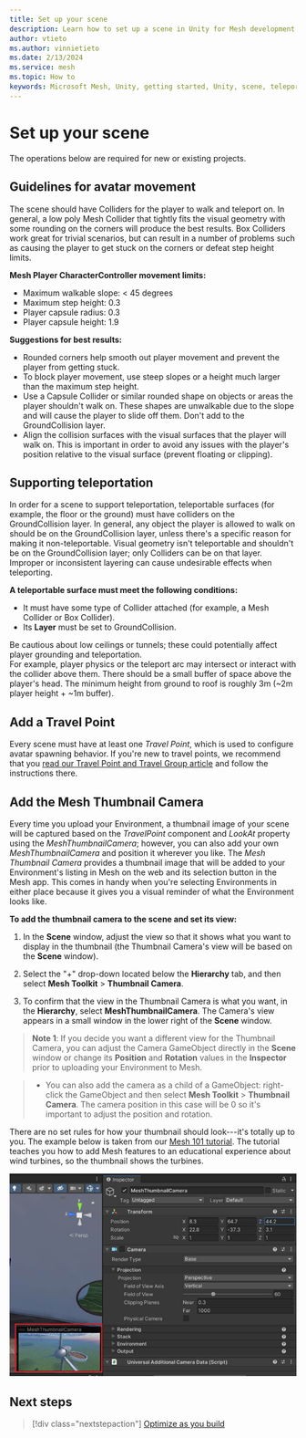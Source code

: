 ```yaml
---
title: Set up your scene
description: Learn how to set up a scene in Unity for Mesh development.
author: vtieto
ms.author: vinnietieto
ms.date: 2/13/2024
ms.service: mesh
ms.topic: How to
keywords: Microsoft Mesh, Unity, getting started, Unity, scene, teleportation, navmesh, travel point, travelgroup, player movement, groundcollision
---
```


# Set up your scene

The operations below are required for new or existing projects.

## Guidelines for avatar movement

The scene should have Colliders for the player to walk and teleport on. In general, a low poly Mesh Collider that tightly fits the visual geometry with some rounding on the corners will produce the best results. Box Colliders work great for trivial scenarios, but can result in a number of problems such as causing the player to get stuck on the corners or defeat step height limits.  

**Mesh Player CharacterController movement limits:**
- Maximum walkable slope: < 45 degrees
- Maximum step height: 0.3
- Player capsule radius: 0.3
- Player capsule height: 1.9

**Suggestions for best results:**
- Rounded corners help smooth out player movement and prevent the player from getting stuck.  
- To block player movement, use steep slopes or a height much larger than the maximum step height.
- Use a Capsule Collider or similar rounded shape on objects or areas the player shouldn't walk on. These shapes are unwalkable due to the slope and will cause the player to slide off them. Don't add to the GroundCollision layer.
- Align the collision surfaces with the visual surfaces that the player will walk on. This is important in order to avoid any issues with the player's position relative to the visual surface (prevent floating or clipping).  

## Supporting teleportation

In order for a scene to support teleportation, teleportable surfaces (for example, the floor or the ground) must have colliders on the GroundCollision layer. In general, any object the player is allowed to walk on should be on the GroundCollision layer, unless there's a specific reason for making it non-teleportable. Visual geometry isn't teleportable and shouldn't be on the GroundCollision layer; only Colliders can be on that layer. Improper or inconsistent layering can cause undesirable effects when teleporting. 

**A teleportable surface must meet the following conditions:**  
- It must have some type of Collider attached (for example, a Mesh Collider or Box Collider).  
- Its **Layer** must be set to GroundCollision.  

Be cautious about low ceilings or tunnels; these could potentially affect player grounding and teleportation.  
For example, player physics or the teleport arc may intersect or interact with the collider above them. There should be a small buffer of space above the player's head. The minimum height from ground to roof is roughly 3m (~2m player height + ~1m buffer).

## Add a Travel Point

Every scene must have at least one *Travel Point*, which is used to configure avatar spawning behavior. If you're new to travel points, we recommend that you [read our Travel Point and Travel Group article](../enhance-your-environment/avatar-and-object-interactions/create-avatar-spawn-and-travel-points.md) and follow the instructions there.

## Add the Mesh Thumbnail Camera

Every time you upload your Environment, a thumbnail image of your scene will be captured based on the *TravelPoint* component and *LookAt* property using the *MeshThumbnailCamera*; however, you can also add your own *MeshThumbnailCamera* and position it wherever you like. The *Mesh Thumbnail Camera* provides a thumbnail image that will be
added to your Environment's listing in Mesh on the web and its
selection button in the Mesh app. This comes in handy when you're
selecting Environments in either place because it gives you a visual
reminder of what the Environment looks like.

**To add the thumbnail camera to the scene and set its view:**

1. In the **Scene** window, adjust the view so that it shows what you
    want to display in the thumbnail (the Thumbnail Camera's view will
    be based on the **Scene** window).

2. Select the "+" drop-down located below the **Hierarchy** tab, and
    then select **Mesh Toolkit** > **Thumbnail Camera**.

3. To confirm that the view in the Thumbnail Camera is what you want,
    in the **Hierarchy**, select **MeshThumbnailCamera**. The Camera's
    view appears in a small window in the lower right of the **Scene**
    window.

> **Note 1**: If you decide you want a different view for the Thumbnail
> Camera, you can adjust the Camera GameObject directly in the **Scene**
> window or change its **Position** and **Rotation** values in the
> **Inspector** prior to uploading your Environment to Mesh.

> - You can also add the camera as a child of a GameObject: right-click the GameObject and then select **Mesh Toolkit** > **Thumbnail Camera**. The camera position in this case will be 0 so it's important to adjust the position and rotation.

There are no set rules for how your thumbnail should look---it's totally
up to you. The example below is taken from our [Mesh 101 tutorial](../../develop/getting-started/mesh-101-tutorial/mesh-101-01-overview-and-setup.md). The tutorial teaches you how to add Mesh features to an educational experience about wind turbines, so the thumbnail shows the turbines.

![A screenshot of a computer Description automatically generated](../../media/get-started-developing-mesh/001-thumbnail-example.png)

## Next steps

> [!div class="nextstepaction"]
> [Optimize as you build](./optimize-as-you-build.md)

